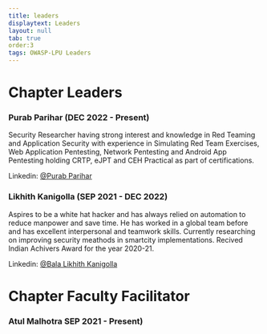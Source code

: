 ```yaml
---
title: leaders
displaytext: Leaders 
layout: null
tab: true
order:3 
tags: OWASP-LPU Leaders
---
```


# **Chapter Leaders**
### Purab Parihar (DEC 2022 - Present)
Security Researcher having strong interest and knowledge in Red Teaming and Application Security with experience in Simulating Red Team Exercises, Web Application Pentesting, Network Pentesting and Android App Pentesting holding CRTP, eJPT and CEH Practical as part of certifications.

Linkedin: [@Purab Parihar](https://www.linkedin.com/in/purabparihar)
### Likhith Kanigolla (SEP 2021 - DEC 2022)
Aspires to be a white hat hacker and has always relied on automation to reduce manpower and save time. 
He has worked in a global team before and has excellent interpersonal and teamwork skills. Currently
researching on improving security meathods in smartcity implementations. Recived Indian Achivers Award
for the year 2020-21. 

Linkedin: [@Bala Likhith Kanigolla](https://www.linkedin.com/in/balalikhithkanigolla)

# **Chapter Faculty Facilitator**
### **Atul Malhotra SEP 2021 - Present)**

